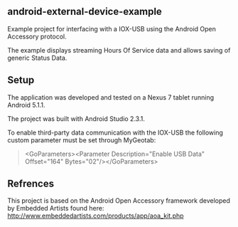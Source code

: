 ## android-external-device-example
Example project for interfacing with a IOX-USB using the Android Open Accessory protocol.

The example displays streaming Hours Of Service data and allows saving of generic Status Data.


## Setup
The application was developed and tested on a Nexus 7 tablet running Android 5.1.1.

The project was built with Android Studio 2.3.1.

To enable third-party data communication with the IOX-USB the following custom parameter must be set through MyGeotab:
>\<GoParameters>\<Parameter Description="Enable USB Data" Offset="164" Bytes="02"/>\</GoParameters>


## Refrences
This project is based on the Android Open Accessory framework developed by Embedded Artists found here:
http://www.embeddedartists.com/products/app/aoa_kit.php


